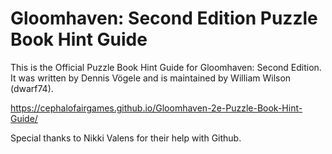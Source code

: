 # Gloomhaven: Second Edition Puzzle Book Hint Guide

This is the Official Puzzle Book Hint Guide for Gloomhaven: Second Edition. It was written by Dennis Vögele and is maintained by William Wilson (dwarf74). 

https://cephalofairgames.github.io/Gloomhaven-2e-Puzzle-Book-Hint-Guide/

Special thanks to Nikki Valens for their help with Github.

